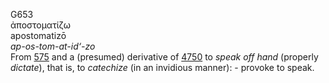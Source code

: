 G653  
ἀποστοματίζω  
apostomatizō  
*ap-os-tom-at-id‘-zo*  
From [575](g0575) and a (presumed) derivative of [4750](g4750) to
*speak* *off* *hand* (properly *dictate*), that is, to *catechize* (in
an invidious manner): - provoke to speak.  
